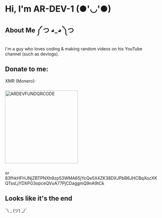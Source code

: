 
# Hi, I'm AR-DEV-1 (●'◡'●)



## About Me ༼ つ ◕_◕ ༽つ
I'm a guy who loves coding & making random videos on his YouTube channel (such as devlogs).

## Donate to me:

XMR (Monero):
###
<img width="240" height="240" alt="ARDEVFUNDQRCODE" src="https://github.com/user-attachments/assets/8abbefaf-548a-436b-9f69-65732cf12fe2" />

###
or
83fhkHFHJNjZBTPNXh9zp53WMA65jYcQe5X4ZK38DXJPbB6JHCBqXocXKQTssLjYDXPG3opceQVuA77PjCDaggmQ9nA9tCk

## Looks like it's the end
¯\ _ (ツ) _/¯
